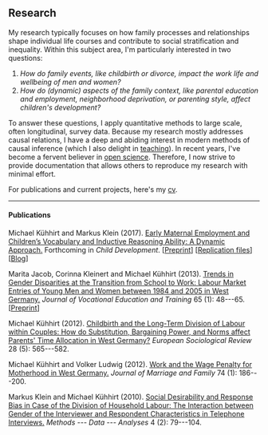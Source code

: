 
## Research

My research typically focuses on how family processes and relationships shape individual life courses and contribute to social stratification and inequality. Within this subject area, I'm particularly interested in two questions:
1. *How do family events, like childbirth or divorce, impact the work life and wellbeing of men and women?* 
2. *How do (dynamic) aspects of the family context, like parental education and employment, neighborhood deprivation, or parenting style, affect children's development?*

To answer these questions, I apply quantitative methods to large scale, often longitudinal, survey data. Because my research mostly addresses causal relations, I have a deep and abiding interest in modern methods of causal inference (which I also delight in [teaching](/web-causal-inference)). In recent years, I've become a fervent believer in [open science](https://en.wikipedia.org/wiki/Open_science). Therefore, I now strive to provide documentation that allows others to reproduce my research with minimal effort.

For publications and current projects, here's my [cv](https://www.dropbox.com/s/cklf1o689gx7jvx/cv_kuehhirt_fira.pdf?dl=0).

* * *

#### Publications

Michael Kühhirt and Markus Klein (2017). [Early Maternal Employment and Children’s Vocabulary and Inductive Reasoning Ability: A Dynamic Approach.](http://onlinelibrary.wiley.com/doi/10.1111/cdev.12796/abstract) Forthcoming in *Child Development*. [[Preprint](https://osf.io/preprints/socarxiv/brscf)] [[Replication files](https://osf.io/m8trg)] [[Blog](https://theconversation.com/being-a-working-mother-is-not-bad-for-your-children-78439)]

Marita Jacob, Corinna Kleinert and Michael Kühhirt (2013). [Trends in Gender Disparities at the Transition from School to Work: Labour Market Entries of Young Men and Women between 1984 and 2005 in West Germany.](http://www.tandfonline.com/doi/abs/10.1080/13636820.2012.738427#.VZ59QbdH_sY) *Journal of Vocational Education and Training* 65 (1): 48---65. [[Preprint](http://www.mzes.uni-mannheim.de/publications/wp/wp-127.pdf)]

Michael Kühhirt (2012). [Childbirth and the Long-Term Division of Labour within Couples: How do Substitution, Bargaining Power, and Norms affect Parents' Time Allocation in West Germany?](http://esr.oxfordjournals.org/content/28/5/565) *European Sociological Review* 28 (5): 565---582.

Michael Kühhirt and Volker Ludwig (2012). [Work and the Wage Penalty for Motherhood in West Germany.](http://onlinelibrary.wiley.com/doi/10.1111/j.1741-3737.2011.00886.x/abstract) *Journal of Marriage and Family* 74 (1): 186---200.

Markus Klein and Michael Kühhirt (2010). [Social Desirability and Response Bias in Case of the Division of Household Labour: The Interaction between Gender of the Interviewer and Respondent Characteristics in Telephone Interviews.](http://www.ssoar.info/ssoar/handle/document/21012) *Methods --- Data --- Analyses* 4 (2): 79---104.
